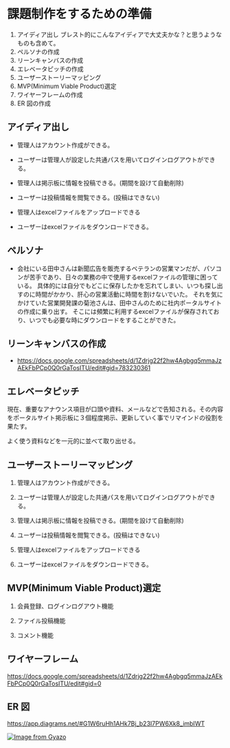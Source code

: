 # 課題制作をするための準備

1. アイディア出し
   ブレスト的にこんなアイディアで大丈夫かな？と思うようなものも含めて。
1. ペルソナの作成
1. リーンキャンバスの作成
1. エレベータピッチの作成
1. ユーザーストーリーマッピング
1. MVP(Minimum Viable Product)選定
1. ワイヤーフレームの作成
1. ER 図の作成

## アイディア出し

- 管理人はアカウント作成ができる。

- ユーザーは管理人が設定した共通パスを用いてログインログアウトができる。

- 管理人は掲示板に情報を投稿できる。(期間を設けて自動削除)

- ユーザーは投稿情報を閲覧できる。(投稿はできない)

- 管理人はexcelファイルをアップロードできる

- ユーザーはexcelファイルをダウンロードできる。

## ペルソナ

- 会社にいる田中さんは新聞広告を販売するベテランの営業マンだが、パソコンが苦手であり、日々の業務の中で使用するexcelファイルの管理に困っている。
具体的には自分でもどこに保存したかを忘れてしまい、いつも探し出すのに時間がかかり、肝心の営業活動に時間を割けないでいた。
それを気にかけていた営業開発課の菊池さんは、田中さんのために社内ポータルサイトの作成に乗り出す。
そこには頻繁に利用するexcelファイルが保存されており、いつでも必要な時にダウンロードをすることができた。

## リーンキャンバスの作成

- https://docs.google.com/spreadsheets/d/1Zdrjg22f2hw4Agbgq5mmaJzAEkFbPCp0Q0rGaTosITU/edit#gid=783230361

## エレベータピッチ

 現在、重要なアナウンス項目が口頭や資料、メールなどで告知される。その内容をポータルサイト掲示板に３個程度掲示、更新していく事でリマインドの役割を果たす。

 よく使う資料などを一元的に並べて取り出せる。

## ユーザーストーリーマッピング


1. 管理人はアカウント作成ができる。

1. ユーザーは管理人が設定した共通パスを用いてログインログアウトができる。

1. 管理人は掲示板に情報を投稿できる。(期間を設けて自動削除)

1. ユーザーは投稿情報を閲覧できる。(投稿はできない)

1. 管理人はexcelファイルをアップロードできる

1. ユーザーはexcelファイルをダウンロードできる。


## MVP(Minimum Viable Product)選定

1. 会員登録、ログインログアウト機能

1. ファイル投稿機能

1. コメント機能

## ワイヤーフレーム

https://docs.google.com/spreadsheets/d/1Zdrjg22f2hw4Agbgq5mmaJzAEkFbPCp0Q0rGaTosITU/edit#gid=0

## ER 図
https://app.diagrams.net/#G1W6ruHh1AHk7Bj_b23I7PW6Xk8_imbIWT

[![Image from Gyazo](https://i.gyazo.com/b9fc6e1d94b86e597629eacfd5c7819d.png)](https://gyazo.com/b9fc6e1d94b86e597629eacfd5c7819d)
